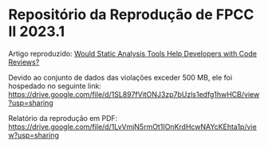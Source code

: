# Repositório da Reprodução de FPCC II 2023.1

Artigo reproduzido: [Would Static Analysis Tools Help Developers with Code Reviews?](https://drive.google.com/file/d/153abzXODXs4kyLe9xf1mQIAcCd6ndfr3/view?usp=sharing)

Devido ao conjunto de dados das violações exceder 500 MB, ele foi hospedado no seguinte link: https://drive.google.com/file/d/1SL897fVitONJ3zp7bUzls1edfg1hwHCB/view?usp=sharing

Relatório da reprodução em PDF: https://drive.google.com/file/d/1LvVmjN5rmOt1IOnKrdHcwNAYcKEhta1p/view?usp=sharing